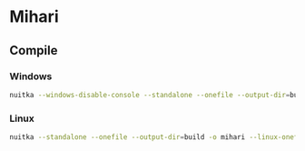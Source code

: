# Mihari

## Compile

### Windows

```bash
nuitka --windows-disable-console --standalone --onefile --output-dir=build -o mihari --windows-icon-from-ico="icon.ico" main.py
```

### Linux

```bash
nuitka --standalone --onefile --output-dir=build -o mihari --linux-onefile-icon="icon.ico" main.py
```
